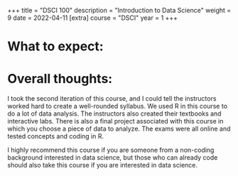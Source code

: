 +++
title = "DSCI 100"
description = "Introduction to Data Science"
weight = 9
date = 2022-04-11
[extra]
course = "DSCI"
year = 1
+++

# What to expect: 

# Overall thoughts: 
I took the second iteration of this course, and I could tell the instructors worked hard to create a well-rounded syllabus. We used R in this course to do a lot of data analysis. The instructors also created their textbooks and interactive labs. There is also a final project associated with this course in which you choose a piece of data to analyze. The exams were all online and tested concepts and coding in R.

I highly recommend this course if you are someone from a non-coding background interested in data science, but those who can already code should also take this course if you are interested in data science. 
